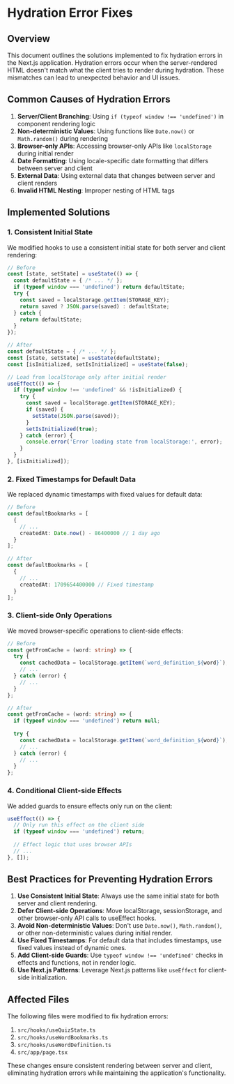 # Hydration Error Fixes

## Overview

This document outlines the solutions implemented to fix hydration errors in the Next.js application. Hydration errors occur when the server-rendered HTML doesn't match what the client tries to render during hydration. These mismatches can lead to unexpected behavior and UI issues.

## Common Causes of Hydration Errors

1. **Server/Client Branching**: Using `if (typeof window !== 'undefined')` in component rendering logic
2. **Non-deterministic Values**: Using functions like `Date.now()` or `Math.random()` during rendering
3. **Browser-only APIs**: Accessing browser-only APIs like `localStorage` during initial render
4. **Date Formatting**: Using locale-specific date formatting that differs between server and client
5. **External Data**: Using external data that changes between server and client renders
6. **Invalid HTML Nesting**: Improper nesting of HTML tags

## Implemented Solutions

### 1. Consistent Initial State

We modified hooks to use a consistent initial state for both server and client rendering:

```typescript
// Before
const [state, setState] = useState(() => {
  const defaultState = { /* ... */ };
  if (typeof window === 'undefined') return defaultState;
  try {
    const saved = localStorage.getItem(STORAGE_KEY);
    return saved ? JSON.parse(saved) : defaultState;
  } catch {
    return defaultState;
  }
});

// After
const defaultState = { /* ... */ };
const [state, setState] = useState(defaultState);
const [isInitialized, setIsInitialized] = useState(false);

// Load from localStorage only after initial render
useEffect(() => {
  if (typeof window !== 'undefined' && !isInitialized) {
    try {
      const saved = localStorage.getItem(STORAGE_KEY);
      if (saved) {
        setState(JSON.parse(saved));
      }
      setIsInitialized(true);
    } catch (error) {
      console.error('Error loading state from localStorage:', error);
    }
  }
}, [isInitialized]);
```

### 2. Fixed Timestamps for Default Data

We replaced dynamic timestamps with fixed values for default data:

```typescript
// Before
const defaultBookmarks = [
  {
    // ...
    createdAt: Date.now() - 86400000 // 1 day ago
  }
];

// After
const defaultBookmarks = [
  {
    // ...
    createdAt: 1709654400000 // Fixed timestamp
  }
];
```

### 3. Client-side Only Operations

We moved browser-specific operations to client-side effects:

```typescript
// Before
const getFromCache = (word: string) => {
  try {
    const cachedData = localStorage.getItem(`word_definition_${word}`);
    // ...
  } catch (error) {
    // ...
  }
};

// After
const getFromCache = (word: string) => {
  if (typeof window === 'undefined') return null;
  
  try {
    const cachedData = localStorage.getItem(`word_definition_${word}`);
    // ...
  } catch (error) {
    // ...
  }
};
```

### 4. Conditional Client-side Effects

We added guards to ensure effects only run on the client:

```typescript
useEffect(() => {
  // Only run this effect on the client side
  if (typeof window === 'undefined') return;
  
  // Effect logic that uses browser APIs
  // ...
}, []);
```

## Best Practices for Preventing Hydration Errors

1. **Use Consistent Initial State**: Always use the same initial state for both server and client rendering.
2. **Defer Client-side Operations**: Move localStorage, sessionStorage, and other browser-only API calls to useEffect hooks.
3. **Avoid Non-deterministic Values**: Don't use `Date.now()`, `Math.random()`, or other non-deterministic values during initial render.
4. **Use Fixed Timestamps**: For default data that includes timestamps, use fixed values instead of dynamic ones.
5. **Add Client-side Guards**: Use `typeof window !== 'undefined'` checks in effects and functions, not in render logic.
6. **Use Next.js Patterns**: Leverage Next.js patterns like `useEffect` for client-side initialization.

## Affected Files

The following files were modified to fix hydration errors:

1. `src/hooks/useQuizState.ts`
2. `src/hooks/useWordBookmarks.ts`
3. `src/hooks/useWordDefinition.ts`
4. `src/app/page.tsx`

These changes ensure consistent rendering between server and client, eliminating hydration errors while maintaining the application's functionality.
